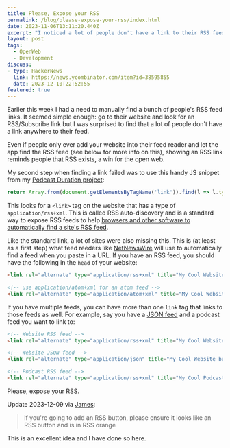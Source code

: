 ```yaml
---
title: Please, Expose your RSS
permalink: /blog/please-expose-your-rss/index.html
date: 2023-11-06T13:11:20.440Z
excerpt: "I noticed a lot of people don't have a link to their RSS feeds on their sites or have the correct metadata for auto-discovery"
layout: post
tags:
  - OpenWeb
  - Development
discuss:
- type: HackerNews
  link: https://news.ycombinator.com/item?id=38595855
  date: 2023-12-10T22:52:55
featured: true
---
```


Earlier this week I had a need to manually find a bunch of people's RSS feed links. It seemed simple enough: go to their website and look for an RSS/Subscribe link but I was surprised to find that a lot of people don't have a link anywhere to their feed.

Even if people only ever add your website into their feed reader and let the app find the RSS feed (see below for more info on this), showing an RSS link reminds people that RSS exists, a win for the open web.

My second step when finding a link failed was to use this handy JS snippet from my [Podcast Duration project](https://podduration.rknight.me):

```js
return Array.from(document.getElementsByTagName('link')).find(l => l.type.includes('application/rss+xml'))?.href
```

This looks for a `<link>` tag on the website that has a type of `application/rss+xml`. This is called RSS auto-discovery and is a standard way to expose RSS feeds to help [browsers and other software to automatically find a site's RSS feed](https://www.rssboard.org/rss-autodiscovery).

Like the standard link, a lot of sites were also missing this. This is (at least as a first step) what feed reeders like [NetNewsWire](https://netnewswire.com) will use to automatically find a feed when you paste in a URL. If you have an RSS feed, you should have the following in the `head` of your website:

```html
<link rel="alternate" type="application/rss+xml" title="My Cool Website" href="https://example.com/feed.xml" />

<!-- use application/atom+xml for an atom feed -->
<link rel="alternate" type="application/atom+xml" title="My Cool Website" href="https://example.com/atom.xml" />
```

If you have multiple feeds, you can have more than one `link` tag that links to those feeds as well. For example, say you have a [JSON feed](https://www.jsonfeed.org) and a podcast feed you want to link to:

```html
<!-- Website RSS feed -->
<link rel="alternate" type="application/rss+xml" title="My Cool Website" href="https://example.com/feed.xml" />

<!-- Website JSON feed -->
<link rel="alternate" type="application/json" title="My Cool Website but JSON" href="https://example.com/feed.json" />

<!-- Podcast RSS feed -->
<link rel="alternate" type="application/rss+xml" title="My Cool Podcast" href="https://example.com/podcast.xml" />
```

Please, expose your RSS.

Update 2023-12-09 via [James](https://bne.social/@james/111545470669286673):

> if you're going to add an RSS button, please ensure it looks like an RSS button and is in RSS orange

This is an excellent idea and I have done so here.